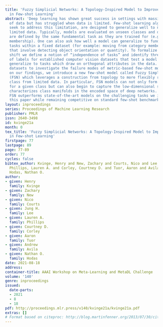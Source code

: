 ```yaml
---
title: 'Fuzzy Simplicial Networks: A Topology-Inspired Model to Improve Task Generalization
  in Few-shot Learning'
abstract: 'Deep learning has shown great success in settings with massive amounts
  of data but has struggled when data is limited. Few-shot learning algorithms, which
  seek to address this limitation, are designed to generalize well to new tasks with
  limited data. Typically, models are evaluated on unseen classes and datasets that
  are defined by the same fundamental task as they are trained for (e.g. category
  membership). One can also ask how well a model can generalize to fundamentally different
  tasks within a fixed dataset (for example: moving from category membership to tasks
  that involve detecting object orientation or quantity). To formalize this kind of
  shift we define a notion of “independence of tasks” and identify three new sets
  of labels for established computer vision datasets that test a model’s ability to
  generalize to tasks which draw on orthogonal attributes in the data. We use these
  datasets to investigate the failure modes of metric-based few-shot models. Based
  on our findings, we introduce a new few-shot model called Fuzzy Simplicial Networks
  (FSN) which leverages a construction from topology to more flexibly represent each
  class from limited data. In particular, FSN models can not only form multiple representations
  for a given class but can also begin to capture the low-dimensional structure which
  characterizes class manifolds in the encoded space of deep networks. We show that
  FSN outperforms state-of-the-art models on the challenging tasks we introduce in
  this paper while remaining competitive on standard few-shot benchmarks.'
layout: inproceedings
series: Proceedings of Machine Learning Research
publisher: PMLR
issn: 2640-3498
id: kvinge21a
month: 0
tex_title: 'Fuzzy Simplicial Networks: A Topology-Inspired Model to Improve Task Generalization
  in Few-shot Learning'
firstpage: 77
lastpage: 89
page: 77-89
order: 77
cycles: false
bibtex_author: Kvinge, Henry and New, Zachary and Courts, Nico and Lee, Jung H. and
  Phillips, Lauren A. and Corley, Courtney D. and Tuor, Aaron and Avila, Andrew and
  Hodas, Nathan O.
author:
- given: Henry
  family: Kvinge
- given: Zachary
  family: New
- given: Nico
  family: Courts
- given: Jung H.
  family: Lee
- given: Lauren A.
  family: Phillips
- given: Courtney D.
  family: Corley
- given: Aaron
  family: Tuor
- given: Andrew
  family: Avila
- given: Nathan O.
  family: Hodas
date: 2021-08-18
address:
container-title: AAAI Workshop on Meta-Learning and MetaDL Challenge
volume: '140'
genre: inproceedings
issued:
  date-parts:
  - 2021
  - 8
  - 18
pdf: http://proceedings.mlr.press/v140/kvinge21a/kvinge21a.pdf
extras: []
# Format based on citeproc: http://blog.martinfenner.org/2013/07/30/citeproc-yaml-for-bibliographies/
---
```

